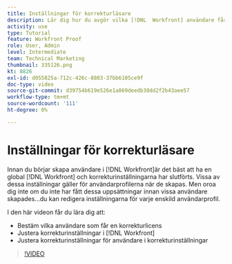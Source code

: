 ```yaml
---
title: Inställningar för korrekturläsare
description: Lär dig hur du avgör vilka [!DNL  Workfront] användare får en korrekturlicens och sedan justera användarinställningarna i båda [!DNL Workfront] och bakomliggande inställningar.
activity: use
type: Tutorial
feature: Workfront Proof
role: User, Admin
level: Intermediate
team: Technical Marketing
thumbnail: 335126.png
kt: 8826
exl-id: d055825a-712c-426c-8803-37bb6105ce9f
doc-type: video
source-git-commit: d39754b619e526e1a869deedb38dd2f2b43aee57
workflow-type: tm+mt
source-wordcount: '111'
ht-degree: 0%

---
```


# Inställningar för korrekturläsare

Innan du börjar skapa användare i [!DNL  Workfront]är det bäst att ha en global [!DNL Workfront] och korrekturinställningarna har slutförts. Vissa av dessa inställningar gäller för användarprofilerna när de skapas. Men oroa dig inte om du inte har fått dessa uppsättningar innan vissa användare skapades...du kan redigera inställningarna för varje enskild användarprofil.


I den här videon får du lära dig att:

* Bestäm vilka användare som får en korrekturlicens
* Justera korrekturinställningar i [!DNL  Workfront]
* Justera korrekturinställningar för användare i korrekturinställningar

>[!VIDEO](https://video.tv.adobe.com/v/335126/?quality=12)

<!--
Lean More URLs
-->
